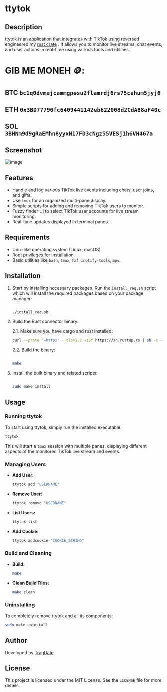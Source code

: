 # ttytok

## Description

ttytok is an application that integrates with TikTok using reversed engineered my [rust crate](https://github.com/ZmoleCristian/TikTokLiveRust) . It allows you to monitor live streams, chat events, and user actions in real-time using various tools and utilities.

# GIB ME MONEH 🪙:

## BTC `bc1q0dvmajcammgpesu2flamrdj6rs75cuhum5jyj6`
## ETH `0x3BD77790fc6409441142eb622008d2CdA88aF40c`
## SOL `3BHNm9d9gRaEMhn8yyxN17FD3cNgz55VESj1h6VH467a`


## Screenshot

![image](screenshot.png)

## Features

- Handle and log various TikTok live events including chats, user joins, and gifts.
- Use `tmux` for an organized multi-pane display.
- Simple scripts for adding and removing TikTok users to monitor.
- Fuzzy finder UI to select TikTok user accounts for live stream monitoring.
- Real-time updates displayed in terminal panes.

## Requirements

- Unix-like operating system (Linux, macOS)
- Root privileges for installation.
- Basic utilities like `bash`, `tmux`, `fzf`, `inotify-tools`, `mpv`.

## Installation

1. Start by installing necessary packages. Run the `install_req.sh` script which will install the required packages based on your package manager:

    ```bash
    
    ./install_req.sh
    ```

2. Build the Rust connector binary:

    2.1. Make sure you have cargo and rust installed:
    ```bash
    curl --proto '=https' --tlsv1.2 -sSf https://sh.rustup.rs | sh -s -- -y
    ```

    2.2. Build the binary:

    ```bash
    
    make
    ```

3. Install the built binary and related scripts:

    ```bash
    
    sudo make install
    ```

## Usage

### Running ttytok

To start using ttytok, simply run the installed executable:

```bash
ttytok
```

This will start a `tmux` session with multiple panes, displaying different aspects of the monitored TikTok live stream and events.

### Managing Users

- **Add User:**

    ```bash
    ttytok add "USERNAME"
    ```

- **Remove User:**

    ```bash
    ttytok remove "USERNAME"
    ```
- **List Users:**

    ```bash
    ttytok list
    ```

- **Add Cookie:**

    ```bash
    ttytok addcookie "COOKIE_STRING"
    ```


### Build and Cleaning

- **Build:**

    ```bash
    make
    ```

- **Clean Build Files:**

    ```bash
    make clean
    ```

### Uninstalling

To completely remove ttytok and all its components:

```bash
sudo make uninstall
```

## Author

Developed by [TragDate](https://github.com/tragdate) 

## License

This project is licensed under the MIT License. See the `LICENSE` file for more details.
